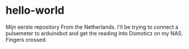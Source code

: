 # hello-world
Mijn eerste repository
From the Netherlands. I'll be trying to connect a pulsemeter to arduinobot and get the reading into Domoticz on my NAS.
Fingers crossed.
